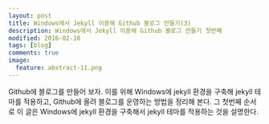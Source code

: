 ```yaml
---
layout: post
title: Windows에서 Jekyll 이용해 Github 블로그 만들기(3)
description: Windows에서 Jekyll 이용해 Github 블로그 만들기 첫번째 
modified: 2016-02-10
tags: [blog]
comments: true
image:
  feature: abstract-11.png
---
```


Github에 블로그를 만들어 보자. 이를 위해 Windows에 jekyll 환경을 구축해 jekyll 테마를 적용하고, Github에 올려 블로그를 운영하는 방법을 정리해 본다. 그 첫번째 순서로 이 글은 Windows에 jekyll 환경을 구축해서 jekyll 테마를 적용하는 것을 설명한다. 
